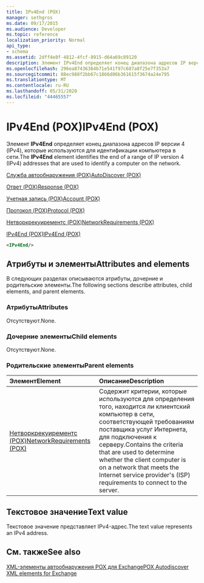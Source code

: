 ```yaml
---
title: IPv4End (POX)
manager: sethgros
ms.date: 09/17/2015
ms.audience: Developer
ms.topic: reference
localization_priority: Normal
api_type:
- schema
ms.assetid: 2dff4e8f-4812-4fcf-8915-d64a69c89120
description: Элемент IPv4End определяет конец диапазона адресов IP версии 4 (IPv4), которые используются для идентификации компьютера в сети.
ms.openlocfilehash: 296ea87436364b71e541f97c687a8f25e7f353a7
ms.sourcegitcommit: 88ec988f2bb67c1866d06b361615f3674a24e795
ms.translationtype: MT
ms.contentlocale: ru-RU
ms.lasthandoff: 05/31/2020
ms.locfileid: "44465557"
---
```

# <a name="ipv4end-pox"></a><span data-ttu-id="09e8f-103">IPv4End (POX)</span><span class="sxs-lookup"><span data-stu-id="09e8f-103">IPv4End (POX)</span></span>

<span data-ttu-id="09e8f-104">Элемент **IPv4End** определяет конец диапазона адресов IP версии 4 (IPv4), которые используются для идентификации компьютера в сети.</span><span class="sxs-lookup"><span data-stu-id="09e8f-104">The **IPv4End** element identifies the end of a range of IP version 4 (IPv4) addresses that are used to identify a computer on the network.</span></span> 
  
[<span data-ttu-id="09e8f-105">Служба автообнаружения (POX)</span><span class="sxs-lookup"><span data-stu-id="09e8f-105">AutoDiscover (POX)</span></span>](autodiscover-pox.md)
  
[<span data-ttu-id="09e8f-106">Ответ (POX)</span><span class="sxs-lookup"><span data-stu-id="09e8f-106">Response (POX)</span></span>](response-pox.md)
  
[<span data-ttu-id="09e8f-107">Учетная запись (POX)</span><span class="sxs-lookup"><span data-stu-id="09e8f-107">Account (POX)</span></span>](account-pox.md)
  
[<span data-ttu-id="09e8f-108">Протокол (POX)</span><span class="sxs-lookup"><span data-stu-id="09e8f-108">Protocol (POX)</span></span>](protocol-pox.md)
  
[<span data-ttu-id="09e8f-109">Нетворкрекуирементс (POX)</span><span class="sxs-lookup"><span data-stu-id="09e8f-109">NetworkRequirements (POX)</span></span>](networkrequirements-pox.md)
  
[<span data-ttu-id="09e8f-110">IPv4End (POX)</span><span class="sxs-lookup"><span data-stu-id="09e8f-110">IPv4End (POX)</span></span>](ipv4end-pox.md)
  
```xml
<IPv4End/>
```

## <a name="attributes-and-elements"></a><span data-ttu-id="09e8f-111">Атрибуты и элементы</span><span class="sxs-lookup"><span data-stu-id="09e8f-111">Attributes and elements</span></span>

<span data-ttu-id="09e8f-112">В следующих разделах описываются атрибуты, дочерние и родительские элементы.</span><span class="sxs-lookup"><span data-stu-id="09e8f-112">The following sections describe attributes, child elements, and parent elements.</span></span>
  
### <a name="attributes"></a><span data-ttu-id="09e8f-113">Атрибуты</span><span class="sxs-lookup"><span data-stu-id="09e8f-113">Attributes</span></span>

<span data-ttu-id="09e8f-114">Отсутствуют.</span><span class="sxs-lookup"><span data-stu-id="09e8f-114">None.</span></span>
  
### <a name="child-elements"></a><span data-ttu-id="09e8f-115">Дочерние элементы</span><span class="sxs-lookup"><span data-stu-id="09e8f-115">Child elements</span></span>

<span data-ttu-id="09e8f-116">Отсутствуют.</span><span class="sxs-lookup"><span data-stu-id="09e8f-116">None.</span></span>
  
### <a name="parent-elements"></a><span data-ttu-id="09e8f-117">Родительские элементы</span><span class="sxs-lookup"><span data-stu-id="09e8f-117">Parent elements</span></span>

|<span data-ttu-id="09e8f-118">**Элемент**</span><span class="sxs-lookup"><span data-stu-id="09e8f-118">**Element**</span></span>|<span data-ttu-id="09e8f-119">**Описание**</span><span class="sxs-lookup"><span data-stu-id="09e8f-119">**Description**</span></span>|
|:-----|:-----|
|[<span data-ttu-id="09e8f-120">Нетворкрекуирементс (POX)</span><span class="sxs-lookup"><span data-stu-id="09e8f-120">NetworkRequirements (POX)</span></span>](networkrequirements-pox.md) <br/> |<span data-ttu-id="09e8f-121">Содержит критерии, которые используются для определения того, находится ли клиентский компьютер в сети, соответствующей требованиям поставщика услуг Интернета, для подключения к серверу.</span><span class="sxs-lookup"><span data-stu-id="09e8f-121">Contains the criteria that are used to determine whether the client computer is on a network that meets the Internet service provider's (ISP) requirements to connect to the server.</span></span>  <br/> |
   
## <a name="text-value"></a><span data-ttu-id="09e8f-122">Текстовое значение</span><span class="sxs-lookup"><span data-stu-id="09e8f-122">Text value</span></span>

<span data-ttu-id="09e8f-123">Текстовое значение представляет IPv4-адрес.</span><span class="sxs-lookup"><span data-stu-id="09e8f-123">The text value represents an IPv4 address.</span></span>
  
## <a name="see-also"></a><span data-ttu-id="09e8f-124">См. также</span><span class="sxs-lookup"><span data-stu-id="09e8f-124">See also</span></span>



[<span data-ttu-id="09e8f-125">XML-элементы автообнаружения POX для Exchange</span><span class="sxs-lookup"><span data-stu-id="09e8f-125">POX Autodiscover XML elements for Exchange</span></span>](pox-autodiscover-xml-elements-for-exchange.md)

